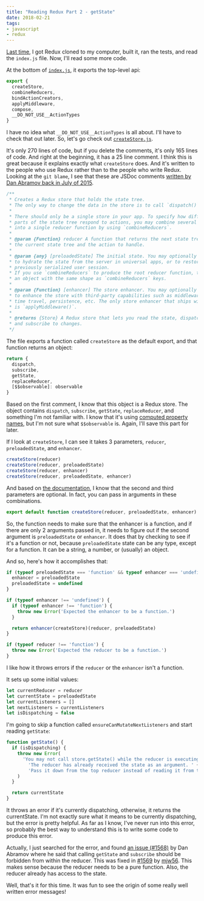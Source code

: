```yaml
---
title: "Reading Redux Part 2 - getState"
date: 2018-02-21
tags:
- javascript
- redux
---
```


[Last time](/reading-redux-part-1-indexjs/), I got Redux cloned to my computer, built it, ran the tests, and read the `index.js` file. Now, I'll read some more code.

At the bottom of [`index.js`](https://github.com/reactjs/redux/blob/0573abc1acfbb75ba8ded4a876b42cb68e2d6719/src/index.js), it exports the top-level api:

```js
export {
  createStore,
  combineReducers,
  bindActionCreators,
  applyMiddleware,
  compose,
  __DO_NOT_USE__ActionTypes
}
```

I have no idea what `__DO_NOT_USE__ActionTypes` is all about. I'll have to check that out later. So, let's go check out [`createStore.js`](https://github.com/reactjs/redux/blob/0573abc1acfbb75ba8ded4a876b42cb68e2d6719/src/createStore.js).

It's only 270 lines of code, but if you delete the comments, it's only 165 lines of code. And right at the beginning, it has a 25 line comment. I think this is great because it explains exactly what `createStore` does. And it's written to the people who use Redux rather than to the people who write Redux. Looking at the `git blame`, I see that these are JSDoc comments [written by Dan Abramov back in July of 2015](https://github.com/reactjs/redux/commit/259c6bfe152f7fa7065b0ac2e038466c100fa18b).

```js
/**
 * Creates a Redux store that holds the state tree.
 * The only way to change the data in the store is to call `dispatch()` on it.
 *
 * There should only be a single store in your app. To specify how different
 * parts of the state tree respond to actions, you may combine several reducers
 * into a single reducer function by using `combineReducers`.
 *
 * @param {Function} reducer A function that returns the next state tree, given
 * the current state tree and the action to handle.
 *
 * @param {any} [preloadedState] The initial state. You may optionally specify it
 * to hydrate the state from the server in universal apps, or to restore a
 * previously serialized user session.
 * If you use `combineReducers` to produce the root reducer function, this must be
 * an object with the same shape as `combineReducers` keys.
 *
 * @param {Function} [enhancer] The store enhancer. You may optionally specify it
 * to enhance the store with third-party capabilities such as middleware,
 * time travel, persistence, etc. The only store enhancer that ships with Redux
 * is `applyMiddleware()`.
 *
 * @returns {Store} A Redux store that lets you read the state, dispatch actions
 * and subscribe to changes.
 */
 ```

The file exports a function called `createStore` as the default export, and that function returns an object:

```js
return {
  dispatch,
  subscribe,
  getState,
  replaceReducer,
  [$$observable]: observable
}
```

Based on the first comment, I know that this object is a Redux store. The object contains `dispatch`, `subscribe`, `getState`, `replaceReducer`, and something I'm not familiar with. I know that it's using [computed property names](https://developer.mozilla.org/en-US/docs/Web/JavaScript/Reference/Operators/Object_initializer#Computed_property_names), but I'm not sure what `$$observable` is. Again, I'll save this part for later.

If I look at `createStore`, I can see it takes 3 parameters, `reducer`, `preloadedState`, and `enhancer`.

```js
createStore(reducer)
createStore(reducer, preloadedState)
createStore(reducer, enhancer)
createStore(reducer, preloadedState, enhancer)
```

And based on [the documentation](https://redux.js.org/api-reference/createstore), I know that the second and third parameters are optional. In fact, you can pass in arguments in these combinations.

```js
export default function createStore(reducer, preloadedState, enhancer) {
```

So, the function needs to make sure that the enhancer is a function, and if there are only 2 arguments passed in, it needs to figure out if the second argument is `preloadedState` or `enhancer`. It does that by checking to see if it's a function or not, because `preloadedState` state can be any type, except for a function. It can be a string, a number, or (usually) an object.

And so, here's how it accomplishes that:

```js
if (typeof preloadedState === 'function' && typeof enhancer === 'undefined') {
  enhancer = preloadedState
  preloadedState = undefined
}

if (typeof enhancer !== 'undefined') {
  if (typeof enhancer !== 'function') {
    throw new Error('Expected the enhancer to be a function.')
  }

  return enhancer(createStore)(reducer, preloadedState)
}

if (typeof reducer !== 'function') {
  throw new Error('Expected the reducer to be a function.')
}
```

I like how it throws errors if the `reducer` or the `enhancer` isn't a function.

It sets up some initial values:

```js
let currentReducer = reducer
let currentState = preloadedState
let currentListeners = []
let nextListeners = currentListeners
let isDispatching = false
```

I'm going to skip a function called `ensureCanMutateNextListeners` and start reading `getState`:

```js
function getState() {
  if (isDispatching) {
    throw new Error(
      'You may not call store.getState() while the reducer is executing. ' +
        'The reducer has already received the state as an argument. ' +
        'Pass it down from the top reducer instead of reading it from the store.'
    )
  }

  return currentState
}
```

It throws an error if it's currently dispatching, otherwise, it returns the currentState. I'm not exactly sure what it means to be currently dispatching, but the error is pretty helpful. As far as I know, I've never run into this error, so probably the best way to understand this is to write some code to produce this error.

Actually, I just searched for the error, and found [an issue (#1568)](https://github.com/reactjs/redux/issues/1568) by Dan Abramov where he said that calling `getState` and `subscribe` should be forbidden from within the reducer. This was fixed in [#1569](https://github.com/reactjs/redux/pull/1569) by [mjw56](https://github.com/mjw56). This makes sense because the reducer needs to be a pure function. Also, the reducer already has access to the state.

Well, that's it for this time. It was fun to see the origin of some really well written error messages!
